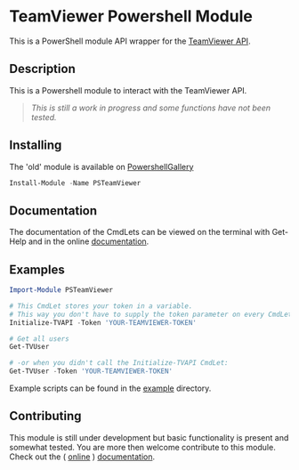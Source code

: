 # TeamViewer Powershell Module

<!--
[![Build status](https://ci.appveyor.com/api/projects/status/1n8li43y0b2aydru?svg=true)](https://ci.appveyor.com/project/Marcuzzo/psteamviewer)
[![Documentation Status](https://readthedocs.org/projects/psteamviewer/badge/?version=latest)](http://psteamviewer.readthedocs.io/en/latest/?badge=latest)
-->

This is a PowerShell module API wrapper for the [TeamViewer API](https://integrate.teamviewer.com/en/develop/api/).

## Description

This is a Powershell module to interact with the TeamViewer API.  
> *This is still a work in progress and some functions have not been tested.*

## Installing

The 'old' module is available on [PowershellGallery](https://www.powershellgallery.com/packages/PSTeamViewer)

```powershell
Install-Module -Name PSTeamViewer
```

## Documentation

The documentation of the CmdLets can be viewed on the terminal with Get-Help and in the online [documentation](http://psteamviewer.readthedocs.io/en/latest/).

## Examples

```powershell
Import-Module PSTeamViewer

# This CmdLet stores your token in a variable.
# This way you don't have to supply the token parameter on every CmdLet
Initialize-TVAPI -Token 'YOUR-TEAMVIEWER-TOKEN'

# Get all users
Get-TVUser

# -or when you didn't call the Initialize-TVAPI CmdLet:
Get-TVUser -Token 'YOUR-TEAMVIEWER-TOKEN'

```

Example scripts can be found in the [example](./example) directory.

## Contributing

This module is still under development but basic functionality is present and somewhat tested.
You are more then welcome contribute to this module. Check out the ( [online](http://psteamviewer.readthedocs.io/en/latest/) ) [documentation](./docs).
